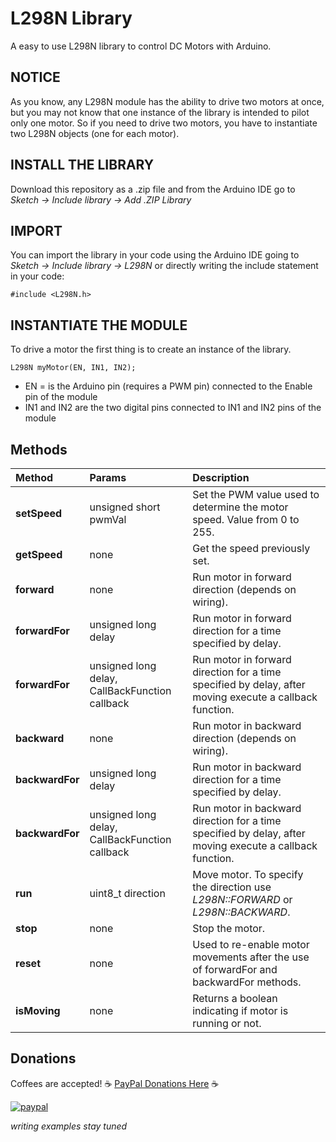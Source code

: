 # L298N Library
A easy to use L298N library to control DC Motors with Arduino.

## NOTICE
As you know, any L298N module has the ability to drive two motors at once, but you may not know that one instance of the library is intended to pilot only one motor. So if you need to drive two motors, you have to instantiate two L298N objects (one for each motor).

## INSTALL THE LIBRARY
Download this repository as a .zip file and from the Arduino IDE go to *Sketch -> Include library -> Add .ZIP Library*

## IMPORT
You can import the library in your code using the Arduino IDE going to *Sketch -> Include library -> L298N*
or directly writing the include statement in your code:
```
#include <L298N.h>
```

## INSTANTIATE THE MODULE
To drive a motor the first thing is to create an instance of the library.
```
L298N myMotor(EN, IN1, IN2);
```
* EN = is the Arduino pin (requires a PWM pin) connected to the Enable pin of the module
* IN1 and IN2 are the two digital pins connected to IN1 and IN2 pins of the module

## Methods
| Method | Params | Description
| :----- | :---------- | :------
|**setSpeed**|unsigned short pwmVal| Set the PWM value used to determine the motor speed. Value from 0 to 255.
|**getSpeed**|none| Get the speed previously set.
|**forward**|none| Run motor in forward direction (depends on wiring).
|**forwardFor**|unsigned long delay| Run motor in forward direction for a time specified by delay.
|**forwardFor**|unsigned long delay, CallBackFunction callback| Run motor in forward direction for a time specified by delay, after moving execute a callback function.
|**backward**|none| Run motor in backward direction (depends on wiring).
|**backwardFor**|unsigned long delay| Run motor in backward direction for a time specified by delay.
|**backwardFor**|unsigned long delay, CallBackFunction callback| Run motor in backward direction for a time specified by delay, after moving execute a callback function.
|**run**|uint8_t direction| Move motor. To specify the direction use *L298N::FORWARD* or *L298N::BACKWARD*.
|**stop**|none| Stop the motor.
|**reset**|none| Used to re-enable motor movements after the use of forwardFor and backwardFor methods.
|**isMoving**|none| Returns a boolean indicating if motor is running or not.

## Donations
Coffees are accepted!
:coffee: [PayPal Donations Here](https://www.paypal.com/cgi-bin/webscr?cmd=_s-xclick&hosted_button_id=GRNEA99RCC3U4) :coffee:

[![paypal](https://www.paypalobjects.com/en_US/i/btn/btn_donateCC_LG.gif)](https://www.paypal.com/cgi-bin/webscr?cmd=_s-xclick&hosted_button_id=GRNEA99RCC3U4)

*writing examples stay tuned*
